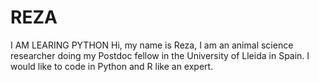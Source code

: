 # REZA
I AM LEARING PYTHON
Hi, my name is Reza, I am an animal science researcher doing my Postdoc fellow in the University of Lleida in Spain. I would like to code in Python and R like an expert.
